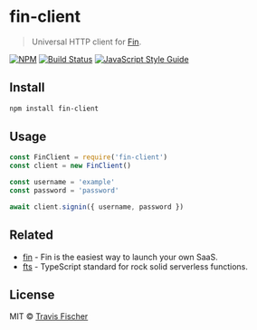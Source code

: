# fin-client

> Universal HTTP client for [Fin](https://functional-income.com).

[![NPM](https://img.shields.io/npm/v/fin-client.svg)](https://www.npmjs.com/package/fin-client) [![Build Status](https://travis-ci.com/functional-incomee/fin.svg?branch=master)](https://travis-ci.com/functional-incomee/fin) [![JavaScript Style Guide](https://img.shields.io/badge/code_style-standard-brightgreen.svg)](https://standardjs.com)

## Install

```bash
npm install fin-client
```

## Usage

```js
const FinClient = require('fin-client')
const client = new FinClient()

const username = 'example'
const password = 'password'

await client.signin({ username, password })
```

## Related

- [fin](https://functional-income.com) - Fin is the easiest way to launch your own SaaS.
- [fts](https://github.com/transitive-bullshit/functional-typescript) - TypeScript standard for rock solid serverless functions.

## License

MIT © [Travis Fischer](https://transitivebullsh.it)

